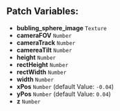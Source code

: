 ## Patch Variables:

* __bubling_sphere_image__ ```Texture```
* __cameraFOV__ ```Number```
* __cameraTrack__ ```Number```
* __camereaTilt__ ```Number```
* __height__ ```Number```
* __rectHeight__ ```Number```
* __rectWidth__ ```Number```
* __width__ ```Number```
* __xPos__ ```Number``` (default Value: `-0.04`)
* __yPos__ ```Number``` (default Value: `0.04`)
* __z__ ```Number```

